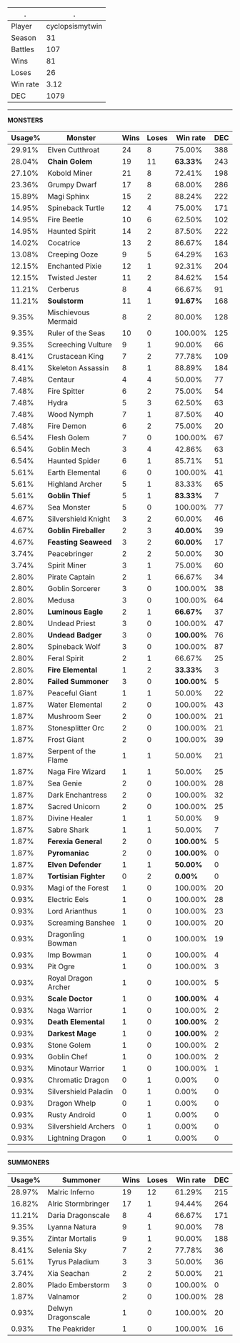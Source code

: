 .|.
|-|-
Player|cyclopsismytwin
Season|31
Battles|107
Wins|81
Loses|26
Win rate|3.12
DEC|1079

---
**MONSTERS**

Usage%|Monster|Wins|Loses|Win rate|DEC|
-|-|-|-|-|-|
29.91%|Elven Cutthroat|24|8|75.00%|388|
28.04%|**Chain Golem**|19|11|**63.33%**|243|
27.10%|Kobold Miner|21|8|72.41%|198|
23.36%|Grumpy Dwarf|17|8|68.00%|286|
15.89%|Magi Sphinx|15|2|88.24%|222|
14.95%|Spineback Turtle|12|4|75.00%|171|
14.95%|Fire Beetle|10|6|62.50%|102|
14.95%|Haunted Spirit|14|2|87.50%|222|
14.02%|Cocatrice|13|2|86.67%|184|
13.08%|Creeping Ooze|9|5|64.29%|163|
12.15%|Enchanted Pixie|12|1|92.31%|204|
12.15%|Twisted Jester|11|2|84.62%|154|
11.21%|Cerberus|8|4|66.67%|91|
11.21%|**Soulstorm**|11|1|**91.67%**|168|
9.35%|Mischievous Mermaid|8|2|80.00%|128|
9.35%|Ruler of the Seas|10|0|100.00%|125|
9.35%|Screeching Vulture|9|1|90.00%|66|
8.41%|Crustacean King|7|2|77.78%|109|
8.41%|Skeleton Assassin|8|1|88.89%|184|
7.48%|Centaur|4|4|50.00%|77|
7.48%|Fire Spitter|6|2|75.00%|54|
7.48%|Hydra|5|3|62.50%|63|
7.48%|Wood Nymph|7|1|87.50%|40|
7.48%|Fire Demon|6|2|75.00%|20|
6.54%|Flesh Golem|7|0|100.00%|67|
6.54%|Goblin Mech|3|4|42.86%|63|
6.54%|Haunted Spider|6|1|85.71%|51|
5.61%|Earth Elemental|6|0|100.00%|41|
5.61%|Highland Archer|5|1|83.33%|65|
5.61%|**Goblin Thief**|5|1|**83.33%**|7|
4.67%|Sea Monster|5|0|100.00%|77|
4.67%|Silvershield Knight|3|2|60.00%|46|
4.67%|**Goblin Fireballer**|2|3|**40.00%**|39|
4.67%|**Feasting Seaweed**|3|2|**60.00%**|17|
3.74%|Peacebringer|2|2|50.00%|30|
3.74%|Spirit Miner|3|1|75.00%|60|
2.80%|Pirate Captain|2|1|66.67%|34|
2.80%|Goblin Sorcerer|3|0|100.00%|38|
2.80%|Medusa|3|0|100.00%|64|
2.80%|**Luminous Eagle**|2|1|**66.67%**|37|
2.80%|Undead Priest|3|0|100.00%|47|
2.80%|**Undead Badger**|3|0|**100.00%**|76|
2.80%|Spineback Wolf|3|0|100.00%|87|
2.80%|Feral Spirit|2|1|66.67%|25|
2.80%|**Fire Elemental**|1|2|**33.33%**|3|
2.80%|**Failed Summoner**|3|0|**100.00%**|5|
1.87%|Peaceful Giant|1|1|50.00%|22|
1.87%|Water Elemental|2|0|100.00%|43|
1.87%|Mushroom Seer|2|0|100.00%|21|
1.87%|Stonesplitter Orc|2|0|100.00%|21|
1.87%|Frost Giant|2|0|100.00%|39|
1.87%|Serpent of the Flame|1|1|50.00%|21|
1.87%|Naga Fire Wizard|1|1|50.00%|25|
1.87%|Sea Genie|2|0|100.00%|28|
1.87%|Dark Enchantress|2|0|100.00%|32|
1.87%|Sacred Unicorn|2|0|100.00%|25|
1.87%|Divine Healer|1|1|50.00%|9|
1.87%|Sabre Shark|1|1|50.00%|7|
1.87%|**Ferexia General**|2|0|**100.00%**|5|
1.87%|**Pyromaniac**|2|0|**100.00%**|0|
1.87%|**Elven Defender**|1|1|**50.00%**|0|
1.87%|**Tortisian Fighter**|0|2|**0.00%**|0|
0.93%|Magi of the Forest|1|0|100.00%|20|
0.93%|Electric Eels|1|0|100.00%|28|
0.93%|Lord Arianthus|1|0|100.00%|23|
0.93%|Screaming Banshee|1|0|100.00%|20|
0.93%|Dragonling Bowman|1|0|100.00%|19|
0.93%|Imp Bowman|1|0|100.00%|4|
0.93%|Pit Ogre|1|0|100.00%|3|
0.93%|Royal Dragon Archer|1|0|100.00%|5|
0.93%|**Scale Doctor**|1|0|**100.00%**|4|
0.93%|Naga Warrior|1|0|100.00%|2|
0.93%|**Death Elemental**|1|0|**100.00%**|2|
0.93%|**Darkest Mage**|1|0|**100.00%**|2|
0.93%|Stone Golem|1|0|100.00%|2|
0.93%|Goblin Chef|1|0|100.00%|2|
0.93%|Minotaur Warrior|1|0|100.00%|1|
0.93%|Chromatic Dragon|0|1|0.00%|0|
0.93%|Silvershield Paladin|0|1|0.00%|0|
0.93%|Dragon Whelp|0|1|0.00%|0|
0.93%|Rusty Android|0|1|0.00%|0|
0.93%|Silvershield Archers|0|1|0.00%|0|
0.93%|Lightning Dragon|0|1|0.00%|0|

---
**SUMMONERS**

Usage%|Summoner|Wins|Loses|Win rate|DEC|
-|-|-|-|-|-|
28.97%|Malric Inferno|19|12|61.29%|215|
16.82%|Alric Stormbringer|17|1|94.44%|264|
11.21%|Daria Dragonscale|8|4|66.67%|171|
9.35%|Lyanna Natura|9|1|90.00%|78|
9.35%|Zintar Mortalis|9|1|90.00%|188|
8.41%|Selenia Sky|7|2|77.78%|36|
5.61%|Tyrus Paladium|3|3|50.00%|36|
3.74%|Xia Seachan|2|2|50.00%|21|
2.80%|Plado Emberstorm|3|0|100.00%|0|
1.87%|Valnamor|2|0|100.00%|28|
0.93%|Delwyn Dragonscale|1|0|100.00%|20|
0.93%|The Peakrider|1|0|100.00%|16|
